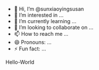 - 👋 Hi, I’m @sunxiaoyingsusan
- 👀 I’m interested in ...
- 🌱 I’m currently learning ...
- 💞️ I’m looking to collaborate on ...
- 📫 How to reach me ...
- 😄 Pronouns: ...
- ⚡ Fun fact: ...
  
<!---
sunxiaoyingsusan/sunxiaoyingsusan is a ✨ special ✨ repository because its `README.md` (this file) appears on your GitHub profile.
You can click the Preview link to take a look at your changes.
--->Hello-World
